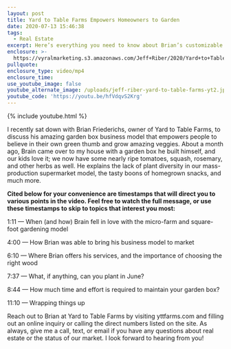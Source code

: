 ```yaml
---
layout: post
title: Yard to Table Farms Empowers Homeowners to Garden
date: 2020-07-13 15:46:38
tags:
  - Real Estate
excerpt: Here’s everything you need to know about Brian’s customizable gardens.
enclosure: >-
  https://vyralmarketing.s3.amazonaws.com/Jeff+Riber/2020/Yard+to+Table+Farms+Empowers+Homeowners+to+Garden.mp4
pullquote:
enclosure_type: video/mp4
enclosure_time:
use_youtube_image: false
youtube_alternate_image: /uploads/jeff-riber-yard-to-table-farms-yt2.jpg
youtube_code: 'https://youtu.be/hfVdqvS2Krg'
---
```


{% include youtube.html %}

I recently sat down with Brian Friederichs, owner of Yard to Table Farms, to discuss his amazing garden box business model that empowers people to believe in their own green thumb and grow amazing veggies. About a month ago, Brain came over to my house with a garden box he built himself, and our kids love it; we now have some nearly ripe tomatoes, squash, rosemary, and other herbs as well. He explains the lack of plant diversity in our mass-production supermarket model, the tasty boons of homegrown snacks, and much more.

**Cited below for your convenience are timestamps that will direct you to various points in the video. Feel free to watch the full message, or use these timestamps to skip to topics that interest you most:&nbsp;**

1:11 — When (and how) Brain fell in love with the micro-farm and square-foot gardening model

4:00 — How Brian was able to bring his business model to market

6:10 — Where Brian offers his services, and the importance of choosing the right wood

7:37 — What, if anything, can you plant in June?

8:44 — How much time and effort is required to maintain your garden box?

11:10 — Wrapping things up&nbsp;

Reach out to Brian at Yard to Table Farms by visiting yttfarms.com and filling out an online inquiry or calling the direct numbers listed on the site. As always, give me a call, text, or email if you have any questions about real estate or the status of our market. I look forward to hearing from you\!&nbsp;